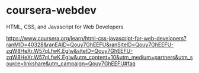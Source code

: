 # coursera-webdev
HTML, CSS, and Javascript for Web Developers

https://www.coursera.org/learn/html-css-javascript-for-web-developers?ranMID=40328&ranEAID=Qouy7GhEEFU&ranSiteID=Qouy7GhEEFU-zqW8HeXr.W57qLfwK.EgIw&siteID=Qouy7GhEEFU-zqW8HeXr.W57qLfwK.EgIw&utm_content=10&utm_medium=partners&utm_source=linkshare&utm_campaign=Qouy7GhEEFU#faq
